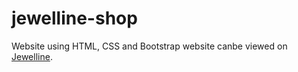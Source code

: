 # jewelline-shop
Website using HTML, CSS and Bootstrap
website canbe  viewed on [Jewelline](https://jewellery-shop-a06e1.web.app).
